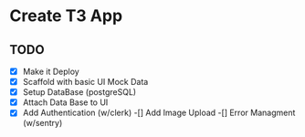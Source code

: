 # Create T3 App

## TODO

-[x] Make it Deploy
-[x] Scaffold with basic  UI Mock Data
-[x] Setup DataBase (postgreSQL)
-[x] Attach Data Base to UI
-[x] Add Authentication (w/clerk)
-[] Add Image Upload
-[] Error Managment (w/sentry)